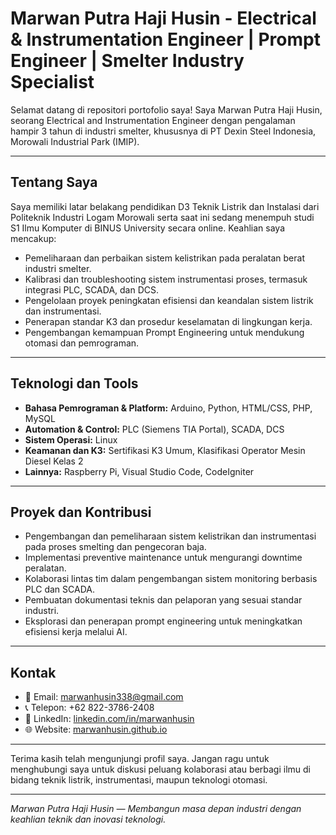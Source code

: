 # Marwan Putra Haji Husin - Electrical & Instrumentation Engineer | Prompt Engineer | Smelter Industry Specialist

Selamat datang di repositori portofolio saya! Saya Marwan Putra Haji Husin, seorang Electrical and Instrumentation Engineer dengan pengalaman hampir 3 tahun di industri smelter, khususnya di PT Dexin Steel Indonesia, Morowali Industrial Park (IMIP).

---

## Tentang Saya

Saya memiliki latar belakang pendidikan D3 Teknik Listrik dan Instalasi dari Politeknik Industri Logam Morowali serta saat ini sedang menempuh studi S1 Ilmu Komputer di BINUS University secara online. Keahlian saya mencakup:

- Pemeliharaan dan perbaikan sistem kelistrikan pada peralatan berat industri smelter.
- Kalibrasi dan troubleshooting sistem instrumentasi proses, termasuk integrasi PLC, SCADA, dan DCS.
- Pengelolaan proyek peningkatan efisiensi dan keandalan sistem listrik dan instrumentasi.
- Penerapan standar K3 dan prosedur keselamatan di lingkungan kerja.
- Pengembangan kemampuan Prompt Engineering untuk mendukung otomasi dan pemrograman.

---

## Teknologi dan Tools

- **Bahasa Pemrograman & Platform:** Arduino, Python, HTML/CSS, PHP, MySQL
- **Automation & Control:** PLC (Siemens TIA Portal), SCADA, DCS
- **Sistem Operasi:** Linux
- **Keamanan dan K3:** Sertifikasi K3 Umum, Klasifikasi Operator Mesin Diesel Kelas 2
- **Lainnya:** Raspberry Pi, Visual Studio Code, CodeIgniter

---

## Proyek dan Kontribusi

- Pengembangan dan pemeliharaan sistem kelistrikan dan instrumentasi pada proses smelting dan pengecoran baja.
- Implementasi preventive maintenance untuk mengurangi downtime peralatan.
- Kolaborasi lintas tim dalam pengembangan sistem monitoring berbasis PLC dan SCADA.
- Pembuatan dokumentasi teknis dan pelaporan yang sesuai standar industri.
- Eksplorasi dan penerapan prompt engineering untuk meningkatkan efisiensi kerja melalui AI.

---

## Kontak

- 📧 Email: marwanhusin338@gmail.com
- 📞 Telepon: +62 822-3786-2408
- 🔗 LinkedIn: [linkedin.com/in/marwanhusin](https://www.linkedin.com/in/marwanhusin)
- 🌐 Website: [marwanhusin.github.io](https://marwanhusin.github.io)

---

Terima kasih telah mengunjungi profil saya. Jangan ragu untuk menghubungi saya untuk diskusi peluang kolaborasi atau berbagi ilmu di bidang teknik listrik, instrumentasi, maupun teknologi otomasi.

---

*Marwan Putra Haji Husin — Membangun masa depan industri dengan keahlian teknik dan inovasi teknologi.*
